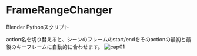 # FrameRangeChanger
Blender Pythonスクリプト

action名を切り替えると、シーンのフレームのstart/endをそのactionの最初と最後のキーフレームに自動的に合わせます。
![cap01](https://user-images.githubusercontent.com/87081348/143395254-5ee8d171-87f3-4456-b1b4-20c1565c465c.png)

